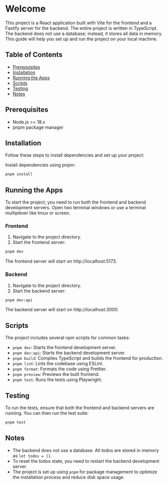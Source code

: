 # Welcome

This project is a React application built with Vite for the frontend and a Fastify server for the backend. The entire project is written in TypeScript. The backend does not use a database; instead, it stores all data in memory. This guide will help you set up and run the project on your local machine.

## Table of Contents
- [Prerequisites](#prerequisites)
- [Installation](#installation)
- [Running the Apps](#running-the-apps)
- [Scripts](#scripts)
- [Testing](#testing)
- [Notes](#notes)

## Prerequisites
- Node.js >= 18.x
- pnpm package manager
 
## Installation
Follow these steps to install dependencies and set up your project:

Install dependencies using pnpm:

```bash
pnpm install
```

## Running the Apps

To start the project, you need to run both the frontend and backend development servers. Open two terminal windows or use a terminal multiplexer like tmux or screen.

### Frontend
1. Navigate to the project directory.
2. Start the frontend server:
```bash
pnpm dev
```
The frontend server will start on http://localhost:5173.

### Backend
1. Navigate to the project directory.
2. Start the backend server:
```bash
pnpm dev:api
```

The backend server will start on http://localhost:3000.

## Scripts
The project includes several npm scripts for common tasks:

- `pnpm dev`: Starts the frontend development server.
- `pnpm dev:api`: Starts the backend development server.
- `pnpm build`: Compiles TypeScript and builds the frontend for production.
- `pnpm lint`: Lints the codebase using ESLint.
- `pnpm format`: Formats the code using Prettier.
- `pnpm preview`: Previews the built frontend.
- `pnpm test`: Runs the tests using Playwright.

## Testing

To run the tests, ensure that both the frontend and backend servers are running. You can then run the test suite:

```bash
pnpm test
```

## Notes

- The backend does not use a database. All todos are stored in memory as `let todos = []`.
- To reset the todos state, you need to restart the backend development server.
- The project is set up using `pnpm` for package management to optimize the installation process and reduce disk space usage.